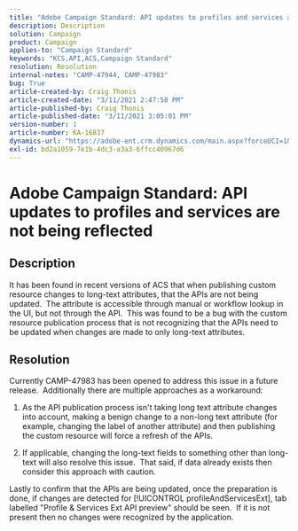 ```yaml
---
title: "Adobe Campaign Standard: API updates to profiles and services are not being reflected"
description: Description
solution: Campaign
product: Campaign
applies-to: "Campaign Standard"
keywords: "KCS,API,ACS,Campaign Standard"
resolution: Resolution
internal-notes: "CAMP-47944, CAMP-47983"
bug: True
article-created-by: Craig Thonis
article-created-date: "3/11/2021 2:47:58 PM"
article-published-by: Craig Thonis
article-published-date: "3/11/2021 3:05:01 PM"
version-number: 1
article-number: KA-16837
dynamics-url: "https://adobe-ent.crm.dynamics.com/main.aspx?forceUCI=1&pagetype=entityrecord&etn=knowledgearticle&id=9e584fc3-7882-eb11-a812-000d3a3b2c6b"
exl-id: bd2a1059-7e1b-4dc3-a3a3-6ffcc40967d6
---
```

# Adobe Campaign Standard: API updates to profiles and services are not being reflected

## Description


It has been found in recent versions of ACS that when publishing custom resource changes to long-text attributes, that the APIs are not being updated.  The attribute is accessible through manual or workflow lookup in the UI, but not through the API.  This was found to be a bug with the custom resource publication process that is not recognizing that the APIs need to be updated when changes are made to only long-text attributes.


## Resolution


Currently CAMP-47983 has been opened to address this issue in a future release.  Additionally there are multiple approaches as a workaround:

1) As the API publication process isn't taking long text attribute changes into account, making a benign change to a non-long text attribute (for example, changing the label of another attribute) and then publishing the custom resource will force a refresh of the APIs.

2) If applicable, changing the long-text fields to something other than long-text will also resolve this issue.  That said, if data already exists then consider this approach with caution.



Lastly to confirm that the APIs are being updated, once the preparation is done, if changes are detected for [!UICONTROL profileAndServicesExt], tab labelled "Profile & Services Ext API preview" should be seen.  If it is not present then no changes were recognized by the application.
